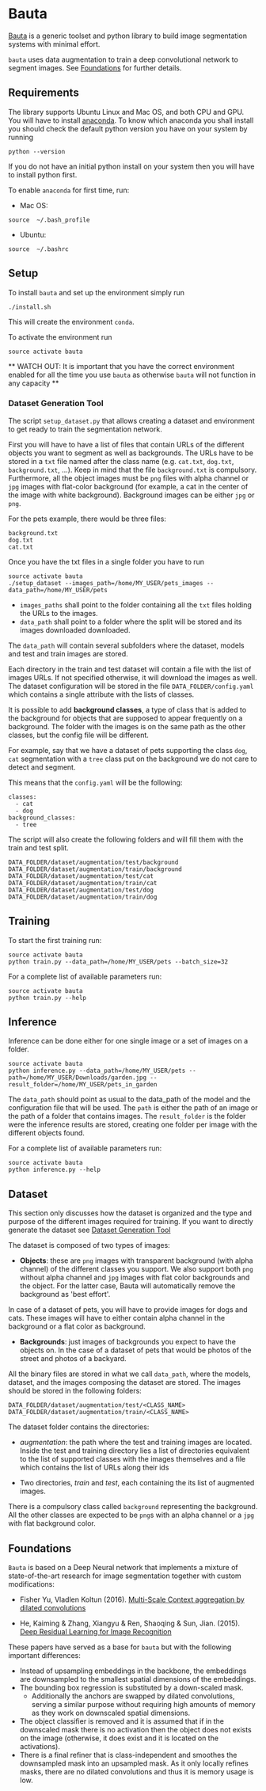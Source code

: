 # Bauta
[Bauta](https://en.wikipedia.org/wiki/Carnival_of_Venice#Bauta) is a generic toolset and python library to build image segmentation systems with minimal effort.

`bauta` uses data augmentation to train a deep convolutional network to segment images. See [Foundations](#foundations) for further details.

## Requirements
The library supports Ubuntu Linux and Mac OS, and both CPU and GPU.
You will have to install [anaconda](https://conda.io/miniconda.html).
To know which anaconda you shall install you should check the default python version you have on your system by running
```
python --version
```
If you do not have an initial python install on your system then you will have to install python first.

To enable `anaconda` for first time, run:
 - Mac OS:
```
source  ~/.bash_profile
```

 - Ubuntu:
```
source  ~/.bashrc
```

## Setup
To install `bauta` and set up the environment simply run
```
./install.sh
```
This will create the environment `conda`.

To activate the environment run
```
source activate bauta
```

** WATCH OUT: It is important that you have the correct environment enabled for all the time you use `bauta` as otherwise `bauta` will not function in any capacity **

### Dataset Generation Tool
The script `setup_dataset.py` that allows creating a dataset and environment to get ready to train the segmentation network.

First you will have to have a list of files that contain URLs of the different objects you want to segment as well as backgrounds.
The URLs have to be stored in a `txt` file named after the class name (e.g. `cat.txt`, `dog.txt`, `background.txt`, ...).
Keep in mind that the file `background.txt` is compulsory.
Furthermore, all the object images must be `png` files with alpha channel or `jpg` images with flat-color background (for example, a cat in the center of the image with white background). Background images can be either `jpg` or `png`.

For the pets example, there would be three files:
```
background.txt
dog.txt
cat.txt
```

Once you have the txt files in a single folder you have to run
```
source activate bauta
./setup_dataset --images_path=/home/MY_USER/pets_images --data_path=/home/MY_USER/pets
```

 - `images_paths` shall point to the folder containing all the `txt` files holding the URLs to the images.
 - `data_path` shall point to a folder where the split will be stored and its images downloaded downloaded.


The `data_path` will contain several subfolders where the dataset, models and test and train images are stored.

Each directory in the train and test dataset will contain a file with the list of images URLs. If not specified otherwise, it will download the images as well.
The dataset configuration will be stored in the file `DATA_FOLDER/config.yaml` which contains a single attribute with the lists of classes.

It is possible to add **background classes**, a type of class that is added to the background for objects that are supposed to appear frequently on a 
background. The folder with the images is on the same path as the other classes, but the config file will be different.

For example, say that we have a dataset of pets supporting the class `dog`, `cat` segmentation with a `tree` class put on the background we do not care to detect and segment.

This means that the `config.yaml` will be the following:
```
classes:
  - cat
  - dog
background_classes:
  - tree
```

The script will also create the following folders and will fill them with the train and test split.
```
DATA_FOLDER/dataset/augmentation/test/background
DATA_FOLDER/dataset/augmentation/train/background
DATA_FOLDER/dataset/augmentation/test/cat
DATA_FOLDER/dataset/augmentation/train/cat
DATA_FOLDER/dataset/augmentation/test/dog
DATA_FOLDER/dataset/augmentation/train/dog
```

## Training
To start the first training run:
```
source activate bauta
python train.py --data_path=/home/MY_USER/pets --batch_size=32
```

For a complete list of available parameters run:
```
source activate bauta
python train.py --help
```

## Inference
Inference can be done either for one single image or a set of images on a folder.
```
source activate bauta
python inference.py --data_path=/home/MY_USER/pets --path=/home/MY_USER/Downloads/garden.jpg --result_folder=/home/MY_USER/pets_in_garden
```

The `data_path` should point as usual to the data_path of the model and the configuration file that will be used. The `path` is either the path of an image or the path of a folder that contains images. The `result_folder` is the folder were the inference results are stored, creating one folder per image with the different objects found.

For a complete list of available parameters run:
```
source activate bauta
python inference.py --help
```

## Dataset
This section only discusses how the dataset is organized and the type and purpose of the different images required for training. If you want to directly generate the dataset see [Dataset Generation Tool](#dataset-generation-tool)

The dataset is composed of two types of images:
- **Objects**: these are `png` images with transparent background (with alpha channel) of the different classes you support. We also support both `png` without alpha channel and `jpg` images with flat color backgrounds and the object. For the latter case, Bauta will automatically remove the background as 'best effort'.

In case of a dataset of pets, you will have to provide images for dogs and cats. These images will have to either contain alpha channel in the background or a flat color as background.

- **Backgrounds**: just images of backgrounds you expect to have the objects on.
In the case of a dataset of pets that would be photos of the street and photos of a backyard.

All the binary files are stored in what we call `data_path`, where the models, dataset, and the images composing the dataset are stored.
The images should be stored in the following folders:
```
DATA_FOLDER/dataset/augmentation/test/<CLASS_NAME>
DATA_FOLDER/dataset/augmentation/train/<CLASS_NAME>
```
The dataset folder contains the directories:

* *augmentation*: the path where the test and training images are located.
Inside the test and training directory lies a list of directories equivalent to the list of supported classes with the images themselves and a file which contains the list of URLs along their ids

* Two directories, *train* and *test*, each containing the its list of augmented images.

There is a compulsory class called `background` representing the background.
All the other classes are expected to be `png`s with an alpha channel or a `jpg` with flat background color.

## Foundations

`Bauta` is based on a Deep Neural network that implements a mixture of state-of-the-art research for image segmentation together with custom modifications:
* Fisher Yu, Vladlen Koltun (2016). [Multi-Scale Context aggregation by dilated convolutions](https://arxiv.org/pdf/1511.07122.pdf)

* He, Kaiming & Zhang, Xiangyu & Ren, Shaoqing & Sun, Jian. (2015). [Deep Residual Learning for Image Recognition](https://arxiv.org/abs/1512.03385)

These papers have served as a base for `bauta` but with the following important differences:
 - Instead of upsampling embeddings in the backbone, the
embeddings are downsampled to the smallest spatial dimensions of the embeddings.
 - The bounding box regression is substituted by a down-scaled mask.
   - Additionally the anchors are swapped by dilated convolutions, serving a similar purpose without requiring high amounts of memory as they work on downscaled spatial dimensions.
 - The object classifier is removed and it is assumed that if in the downscaled mask there is no activation then the object does not exists on the image (otherwise, it does exist and it is located on the activations).
 - There is a final refiner that is class-independent and smoothes the downsampled mask into an upsampled mask. As it only locally refines masks, there are no dilated convolutions and thus it is memory usage is low.
